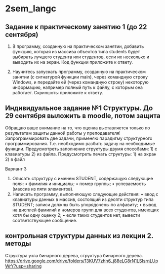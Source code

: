 # 2sem_langc
## Задание к практическому занятию 1 (до 22 сентября)
1. В программу, созданную на практическом занятии, добавить функцию, которая из массива объектов типа students будет выбирать лучшего студента или студентов, если их несколько и выводить их на экран. Код функции приложите к ответу.

2. Научитесь запускать программу, созданную на практическом занятии (с сигнатурой функции main), через командную строку Windows, и передайте ей (через командную строку) некоторую информацию, например полный путь к файлу, с которым она работает. Скриншоты приложите к ответу. 
## Индивидуальное задание №1 Структуры. До 29 сентября выложить в moodle, потом защита
Обращаю ваше внимание на то, что оценка выставляется только по результатам защиты данной работы у преподавателя!
Запрограммировать две задачи, применяю парадигму структурного программирования. Т.е. необходимо разбить задачу на необходимые функции. 
Предусмотреть заполнение структуры двумя способами: 1) с клавиатуры 2) из файла.
Предусмотреть печать структуры: 1) на экран 2) в файл

Вариант 3
1. Описать структуру с именем STUDENT, содержащую следующие поля:
• фамилия и инициалы;
• помер группы;
• успеваемость (массив из пяти элементов).
2. Написать программу, выполняющую следующие действия:
• ввод с клавиатуры данных в массив, состоящий из десяти структур типа
STUDENT; записи должны быть упорядочены по алфавиту;
• вывод на дисплей фамилий и номеров групп для всех студентов, имеющих
хотя бы одну оценку 2;
• если таких студентов нет, вывести соответствующее сообщение.

## контрольная структуры данных из лекции 2. методы
Структура узла бинарного дерева, структура бинарного дерева.  https://drive.google.com/drive/folders/13KUV7zhh6_j88eLG8rN1LSIsrnLUpWrY?usp=sharing

